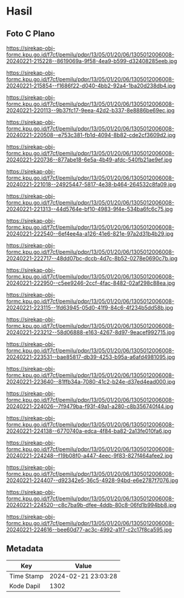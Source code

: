 # Hasil

## Foto C Plano

https://sirekap-obj-formc.kpu.go.id/f7cf/pemilu/pdpr/13/05/01/20/06/1305012006008-20240221-215228--8619069a-9f58-4ea9-b599-d32408285eeb.jpg

https://sirekap-obj-formc.kpu.go.id/f7cf/pemilu/pdpr/13/05/01/20/06/1305012006008-20240221-215854--f1686f22-d040-4bb2-92a4-1ba20d238db4.jpg

https://sirekap-obj-formc.kpu.go.id/f7cf/pemilu/pdpr/13/05/01/20/06/1305012006008-20240221-220113--9b37fc17-9eea-42d2-b337-8e8886be69ec.jpg

https://sirekap-obj-formc.kpu.go.id/f7cf/pemilu/pdpr/13/05/01/20/06/1305012006008-20240221-220508--e753c381-fb1d-4094-8b82-cde2cf3609d2.jpg

https://sirekap-obj-formc.kpu.go.id/f7cf/pemilu/pdpr/13/05/01/20/06/1305012006008-20240221-220736--877abe18-6e5a-4b49-afdc-540fb21ae9ef.jpg

https://sirekap-obj-formc.kpu.go.id/f7cf/pemilu/pdpr/13/05/01/20/06/1305012006008-20240221-221018--24925447-5817-4e38-b464-264532c8fa09.jpg

https://sirekap-obj-formc.kpu.go.id/f7cf/pemilu/pdpr/13/05/01/20/06/1305012006008-20240221-221313--44d5764e-bf10-4983-9f4e-534ba6fc6c75.jpg

https://sirekap-obj-formc.kpu.go.id/f7cf/pemilu/pdpr/13/05/01/20/06/1305012006008-20240221-222540--6ef4ee4a-a126-41e6-821e-97a2d31b4b29.jpg

https://sirekap-obj-formc.kpu.go.id/f7cf/pemilu/pdpr/13/05/01/20/06/1305012006008-20240221-222717--48dd07bc-dccb-4d7c-8b52-0278e0690c7b.jpg

https://sirekap-obj-formc.kpu.go.id/f7cf/pemilu/pdpr/13/05/01/20/06/1305012006008-20240221-222950--c5ee9246-2ccf-4fac-8482-02af298c88ea.jpg

https://sirekap-obj-formc.kpu.go.id/f7cf/pemilu/pdpr/13/05/01/20/06/1305012006008-20240221-223115--1fd63945-05d0-41f9-84c6-4f234b5dd58b.jpg

https://sirekap-obj-formc.kpu.go.id/f7cf/pemilu/pdpr/13/05/01/20/06/1305012006008-20240221-223212--58d06888-e163-4267-8d97-9eacef992715.jpg

https://sirekap-obj-formc.kpu.go.id/f7cf/pemilu/pdpr/13/05/01/20/06/1305012006008-20240221-223531--bae85817-db39-4253-b95a-a6afd4981095.jpg

https://sirekap-obj-formc.kpu.go.id/f7cf/pemilu/pdpr/13/05/01/20/06/1305012006008-20240221-223640--81ffb34a-7080-41c2-b24e-d37ed4ead000.jpg

https://sirekap-obj-formc.kpu.go.id/f7cf/pemilu/pdpr/13/05/01/20/06/1305012006008-20240221-224026--7f9479ba-f93f-49a1-a280-c8b356740f44.jpg

https://sirekap-obj-formc.kpu.go.id/f7cf/pemilu/pdpr/13/05/01/20/06/1305012006008-20240221-224138--6770740a-edca-4f84-ba82-2a13fe010fa6.jpg

https://sirekap-obj-formc.kpu.go.id/f7cf/pemilu/pdpr/13/05/01/20/06/1305012006008-20240221-224248--f19b08f0-a447-4eec-9f83-827f464afee2.jpg

https://sirekap-obj-formc.kpu.go.id/f7cf/pemilu/pdpr/13/05/01/20/06/1305012006008-20240221-224407--d92342e5-36c5-4928-94bd-e6e2787f7076.jpg

https://sirekap-obj-formc.kpu.go.id/f7cf/pemilu/pdpr/13/05/01/20/06/1305012006008-20240221-224520--c8c7ba9b-dfee-4ddb-80c8-06fd1b994bb8.jpg

https://sirekap-obj-formc.kpu.go.id/f7cf/pemilu/pdpr/13/05/01/20/06/1305012006008-20240221-224616--bee60d77-ac3c-4992-a1f7-c2c17f8ca595.jpg


## Metadata

| Key        | Value               |
| ---------- | ------------------- |
| Time Stamp | 2024-02-21 23:03:28 |
| Kode Dapil | 1302                |



